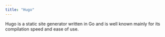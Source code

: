```yaml
---
title: "Hugo"
---
```


Hugo is a static site generator written in Go and is well known mainly for its compilation speed and ease of use.
